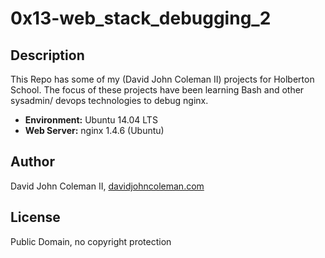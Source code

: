 # 0x13-web_stack_debugging_2

## Description

This Repo has some of my (David John Coleman II) projects for Holberton School.
The focus of these projects have been learning Bash and other sysadmin/ devops
technologies to debug nginx.

* __Environment:__ Ubuntu 14.04 LTS
* __Web Server:__ nginx 1.4.6 (Ubuntu)

## Author

David John Coleman II, [davidjohncoleman.com](http://www.davidjohncoleman.com/)

## License

Public Domain, no copyright protection
